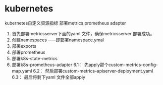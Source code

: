 # kubernetes
kubernetes自定义资源指标 部署metrics prometheus adapter

1. 首先部署metricsserver下面的yaml 文件，确保metricsserver 部署成功。
2. 创建namespaces ----即部署namespace.ymal
3. 部署exports
4. 部署prometheus
5. 部署k8s-state-metrics
6. 部署k8s-prometheus-adapter
  6.1： 先apply那个custom-metrics-config-map.yaml
  6.2： 然后部署custom-metrics-apiserver-deployment.yaml
  6.3： 最后将剩下yaml 文件全部apply
